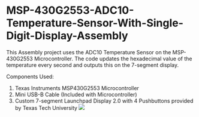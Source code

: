 # MSP-430G2553-ADC10-Temperature-Sensor-With-Single-Digit-Display-Assembly
This Assembly project uses the ADC10 Temperature Sensor on the MSP-430G2553 Microcontroller. The code updates the hexadecimal value of the temperature every second and outputs this on the 7-segment display.

Components Used:
1. Texas Instruments MSP430G2553 Microcontroller 
2. Mini USB-B Cable (Included with Microcontroller)
3. Custom 7-segment Launchpad Display 2.0 with 4 Pushbuttons provided by Texas Tech University 
![](ADC10tempsensordemo.gif)
